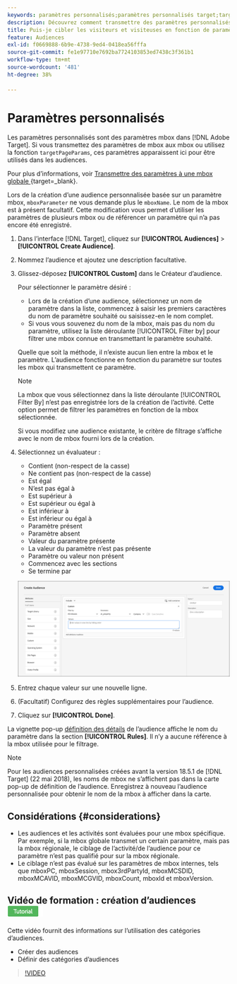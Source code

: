 ```yaml
---
keywords: paramètres personnalisés;paramètres personnalisés target;targetpageparams;ciblage des paramètres mbox
description: Découvrez comment transmettre des paramètres personnalisés à  [!DNL Adobe Target]  pour une utilisation dans les audiences.
title: Puis-je cibler les visiteurs et visiteuses en fonction de paramètres personnalisés ?
feature: Audiences
exl-id: f0669888-6b9e-4738-9ed4-0418ea56fffa
source-git-commit: fe1e97710e7692ba7724103853ed7438c3f361b1
workflow-type: tm+mt
source-wordcount: '481'
ht-degree: 38%

---
```


# Paramètres personnalisés

Les paramètres personnalisés sont des paramètres mbox dans [!DNL Adobe Target]. Si vous transmettez des paramètres de mbox aux mbox ou utilisez la fonction `targetPageParams`, ces paramètres apparaissent ici pour être utilisés dans les audiences.

Pour plus d’informations, voir [ Transmettre des paramètres à une mbox globale ](https://experienceleague.adobe.com/docs/target-dev/developer/client-side/global-mbox/pass-parameters-to-global-mbox.html?lang=fr){target=_blank}.

Lors de la création d’une audience personnalisée basée sur un paramètre mbox, `mboxParameter` ne vous demande plus le `mboxName`. Le nom de la mbox est à présent facultatif. Cette modification vous permet d’utiliser les paramètres de plusieurs mbox ou de référencer un paramètre qui n’a pas encore été enregistré.

1. Dans l’interface [!DNL Target], cliquez sur **[!UICONTROL Audiences]** > **[!UICONTROL Create Audience]**.
1. Nommez l’audience et ajoutez une description facultative.
1. Glissez-déposez **[!UICONTROL Custom]** dans le Créateur d’audience.

   Pour sélectionner le paramètre désiré :

   * Lors de la création d’une audience, sélectionnez un nom de paramètre dans la liste, commencez à saisir les premiers caractères du nom de paramètre souhaité ou saisissez-en le nom complet.
   * Si vous vous souvenez du nom de la mbox, mais pas du nom du paramètre, utilisez la liste déroulante [!UICONTROL Filter by] pour filtrer une mbox connue en transmettant le paramètre souhaité.

   Quelle que soit la méthode, il n’existe aucun lien entre la mbox et le paramètre. L’audience fonctionne en fonction du paramètre sur toutes les mbox qui transmettent ce paramètre.

   >[!NOTE]
   >
   >La mbox que vous sélectionnez dans la liste déroulante [!UICONTROL Filter By] n’est pas enregistrée lors de la création de l’activité. Cette option permet de filtrer les paramètres en fonction de la mbox sélectionnée.

   Si vous modifiez une audience existante, le critère de filtrage s’affiche avec le nom de mbox fourni lors de la création.

1. Sélectionnez un évaluateur :

   * Contient (non-respect de la casse)
   * Ne contient pas (non-respect de la casse)
   * Est égal
   * N’est pas égal à
   * Est supérieur à
   * Est supérieur ou égal à
   * Est inférieur à
   * Est inférieur ou égal à
   * Paramètre présent
   * Paramètre absent
   * Valeur du paramètre présente
   * La valeur du paramètre n’est pas présente
   * Paramètre ou valeur non présent
   * Commencez avec les sections
   * Se termine par

   ![Audience de paramètre personnalisé](assets/custom.png)

1. Entrez chaque valeur sur une nouvelle ligne.
1. (Facultatif) Configurez des règles supplémentaires pour l’audience.
1. Cliquez sur **[!UICONTROL Done]**.

La vignette pop-up [définition des détails](/help/main/c-target/c-audiences/audiences.md#section_11B9C4A777E14D36BA1E925021945780) de l’audience affiche le nom du paramètre dans la section **[!UICONTROL Rules]**. Il n’y a aucune référence à la mbox utilisée pour le filtrage.

>[!NOTE]
>
>Pour les audiences personnalisées créées avant la version 18.5.1 de [!DNL Target] (22 mai 2018), les noms de mbox ne s’affichent pas dans la carte pop-up de définition de l’audience. Enregistrez à nouveau l’audience personnalisée pour obtenir le nom de la mbox à afficher dans la carte.

## Considérations {#considerations}

* Les audiences et les activités sont évaluées pour une mbox spécifique. Par exemple, si la mbox globale transmet un certain paramètre, mais pas la mbox régionale, le ciblage de l’activité/de l’audience pour ce paramètre n’est pas qualifié pour sur la mbox régionale.
* Le ciblage n’est pas évalué sur les paramètres de mbox internes, tels que mboxPC, mboxSession, mbox3rdPartyId, mboxMCSDID, mboxMCAVID, mboxMCGVID, mboxCount, mboxId et mboxVersion.

## Vidéo de formation : création d’audiences ![Badge de tutoriel](/help/main/assets/tutorial.png)

Cette vidéo fournit des informations sur l’utilisation des catégories d’audiences.

* Créer des audiences
* Définir des catégories d’audiences

>[!VIDEO](https://video.tv.adobe.com/v/17392)
